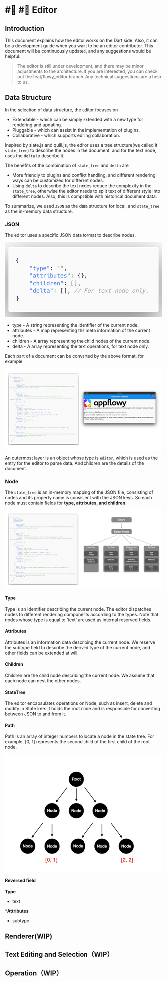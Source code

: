 # #⃣ #⃣ Editor

## Introduction

This document explains how the editor works on the Dart side. Also, it can be a development guide when you want to be an editor contributor. This document will be continuously updated, and any suggestions would be helpful.

> The editor is still under development, and there may be minor adjustments to the architecture. If you are interested, you can check out the feat/flowy_editor branch. Any technical suggestions are a help to us.


## Data Structure
In the selection of data structure, the editor focuses on

* Extendable - which can be simply extended with a new type for rendering and updating.
* Pluggable - which can assist in the implementation of plugins.
* Collaborative - which supports editing collaboration.


Inspired by slate.js and quill.js, the editor uses a tree structure(we called it `state_tree`) to describe the nodes in the document, and for the text node, uses the `delta` to describe it.


The benefits of the combination of `state_tree` and `delta` are

* More friendly to plugins and conflict handling, and different rendering ways can be customized for different nodes.
* Using `delta` to describe the text nodes reduce the complexity in the `state_tree`, otherwise the editor needs to split text of different style into different nodes. Also, this is compatible with historical document data.

To summarize, we used `JSON` as the data structure for local, and `state_tree` as the in-memory data structure.

### JSON
The editor uses a specific JSON data format to describe nodes.

![](../../../../.gitbook/assets/editor/json.png)

* type - A string representing the identifier of the current node.
* attributes - A map representing the meta information of the current node.
* children - A array representing the child nodes of the current node.
* delta - A array representing the text operations, for text node only.

Each part of a document can be converted by the above format, for example

![](../../../../.gitbook/assets/editor/json_to_ui.png)

An outermost layer is an object whose type is `editor`, which is used as the entry for the editor to parse data. And children are the details of the document.

### Node
The `state_tree` is an in-memory mapping of the JSON file, consisting of nodes and its property name is consistent with the JSON keys. So each node must contain fields for **type, attributes, and children**.

![](../../../../.gitbook/assets/editor/json_to_nodes.png)

#### Type
Type is an identifier describing the current node. The editor dispatches nodes to different rendering components according to the types. Note that nodes whose type is equal to ‘text’ are used as internal reserved fields.

#### Attributes
Attributes is an information data describing the current node. We reserve the subtype field to describe the derived type of the current node, and other fields can be extended at will.

#### Children
Children are the child node describing the current node. We assume that each node can nest the other nodes.

#### StateTree
The editor encapsulates operations on Node, such as insert, delete and modify in StateTree. It holds the root node and is responsible for converting between JSON to and from it.

#### Path
Path is an array of integer numbers to locate a node in the state tree. For example, [0, 1] represents the second child of the first child of the root node.

![](../../../../.gitbook/assets/editor/path.png)

#### Reversed field
**Type**
* text

***Attributes**
* subtype


## Renderer(WIP)

## Text Editing and Selection（WIP）

## Operation（WIP）